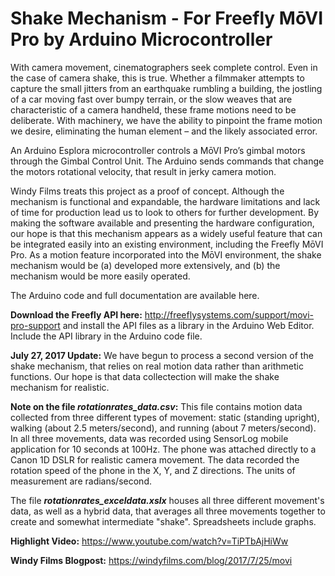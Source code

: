 # Shake Mechanism - For Freefly MōVI Pro by Arduino Microcontroller

With camera movement, cinematographers seek complete control. Even in the case of camera shake, this is true. Whether a filmmaker attempts to capture the small jitters from an earthquake rumbling a building, the jostling of a car moving fast over bumpy terrain, or the slow weaves that are characteristic of a camera handheld, these frame motions need to be deliberate. With machinery, we have the ability to pinpoint the frame motion we desire, eliminating the human element – and the likely associated error.

An Arduino Esplora microcontroller controls a MōVI Pro’s gimbal motors through the Gimbal Control Unit. The Arduino sends commands that change the motors rotational velocity, that result in jerky camera motion.

Windy Films treats this project as a proof of concept. Although the mechanism is functional and expandable, the hardware limitations and lack of time for production lead us to look to others for further development. By making the software available and presenting the hardware configuration, our hope is that this mechanism appears as a widely useful feature that can be integrated easily into an existing environment, including the Freefly MōVI Pro. As a motion feature incorporated into the MōVI environment, the shake mechanism would be (a) developed more extensively, and (b) the mechanism would be more easily operated.

The Arduino code and full documentation are available here.

**Download the Freefly API here:** http://freeflysystems.com/support/movi-pro-support and install the API files as a library in the Arduino Web Editor. Include the API library in the Arduino code file. 



**July 27, 2017 Update:** We have begun to process a second version of the shake mechanism, that relies on real motion data rather than arithmetic functions. Our hope is that data collectection will make the shake mechanism for realistic.

**Note on the file *rotationrates_data.csv*:** This file contains motion data collected from three different types of movement: static (standing upright), walking (about 2.5 meters/second), and running (about 7 meters/second). In all three movements, data was recorded using SensorLog mobile application for 10 seconds at 100Hz. The phone was attached directly to a Canon 1D DSLR for realistic camera movement. The data recorded the rotation speed of the phone in the X, Y, and Z directions. The units of measurement are radians/second.

The file ***rotationrates_exceldata.xslx*** houses all three different movement's data, as well as a hybrid data, that averages all three movements together to create and somewhat intermediate "shake". Spreadsheets include graphs.


**Highlight Video:** https://www.youtube.com/watch?v=TiPTbAjHiWw

**Windy Films Blogpost:** https://windyfilms.com/blog/2017/7/25/movi


